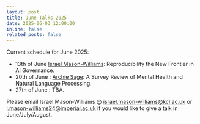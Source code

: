 ```yaml
---
layout: post
title: June Talks 2025
date: 2025-06-03 12:00:00
inline: false
related_posts: false
---
```


Current schedule for June 2025:

- 13th of June [Israel Mason-Williams](https://www.linkedin.com/in/israelfmw/): Reproducibility the New Frontier in AI Governance.
- 20th of June : [Archie Sage](https://www.linkedin.com/in/archie-sage-3388bb260/): A Survey Review of Mental Health and Natural Language Processing. 
- 27th of June : TBA.

Please email Israel Mason-Williams @ <israel.mason-williams@kcl.ac.uk> or <i.mason-williams24@imperial.ac.uk> if you would like to give a talk in June/July/August. 
